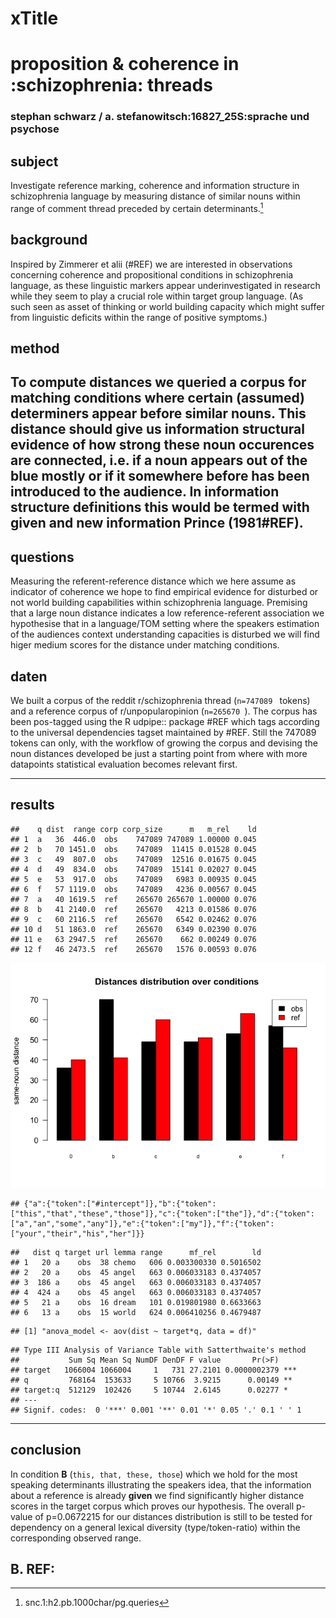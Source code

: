 # xTitle
# proposition & coherence in :schizophrenia: threads
### stephan schwarz / a. stefanowitsch:16827_25S:sprache und psychose
## subject
Investigate reference marking, coherence and information structure in schizophrenia language by measuring distance of similar nouns within range of comment thread preceded by certain determinants.[^1]
## background
Inspired by Zimmerer et alii (#REF) we are interested in observations concerning coherence and propositional conditions in schizophrenia language, as these linguistic markers appear underinvestigated in research while they seem to play a crucial role within target group language. (As such seen as asset of thinking or world building capacity which might suffer from linguistic deficits within the range of positive symptoms.)
## method
To compute distances we queried a corpus for matching conditions where certain (assumed) determiners appear before similar nouns. This distance should give us information structural evidence of how strong these noun occurences are connected, i.e. if a noun appears out of the blue mostly or if it somewhere before has been introduced to the audience. In information structure definitions this would be termed with **given and new information** Prince (1981#REF).
----
## questions
Measuring the referent-reference distance which we here assume as indicator of coherence we hope to find empirical evidence for disturbed or not world building capabilities within schizophrenia language. Premising that a large noun distance indicates a low reference-referent association we hypothesise that in a language/TOM setting where the speakers estimation of the audiences context understanding capacities is disturbed we will find higer medium scores for the distance under matching conditions.
## daten
We built a corpus of the reddit r/schizophrenia thread (```n=747089 ``` tokens) and a reference corpus of r/unpopularopinion (```n=265670 ```). The corpus has been pos-tagged using the R udpipe:: package #REF which tags according to the universal dependencies tagset maintained by #REF. Still the 747089 tokens can only, with the workflow of growing the corpus and devising the noun distances developed be just a starting point from where with more datapoints statistical evaluation becomes relevant first.


----
## results


```
##    q dist  range corp corp_size      m   m_rel    ld
## 1  a   36  446.0  obs    747089 747089 1.00000 0.045
## 2  b   70 1451.0  obs    747089  11415 0.01528 0.045
## 3  c   49  807.0  obs    747089  12516 0.01675 0.045
## 4  d   49  834.0  obs    747089  15141 0.02027 0.045
## 5  e   53  917.0  obs    747089   6983 0.00935 0.045
## 6  f   57 1119.0  obs    747089   4236 0.00567 0.045
## 7  a   40 1619.5  ref    265670 265670 1.00000 0.076
## 8  b   41 2140.0  ref    265670   4213 0.01586 0.076
## 9  c   60 2116.5  ref    265670   6542 0.02462 0.076
## 10 d   51 1863.0  ref    265670   6349 0.02390 0.076
## 11 e   63 2947.5  ref    265670    662 0.00249 0.076
## 12 f   46 2473.5  ref    265670   1576 0.00593 0.076
```
![](https://github.com/esteeschwarz/SPUND-LX/raw/main/psych/HA/poster/index_files/figure-html/df1-vis-1.png)

```
## {"a":{"token":["#intercept"]},"b":{"token":["this","that","these","those"]},"c":{"token":["the"]},"d":{"token":["a","an","some","any"]},"e":{"token":["my"]},"f":{"token":["your","their","his","her"]}}
```


```
##   dist q target url lemma range      mf_rel        ld
## 1   20 a    obs  38 chemo   606 0.003300330 0.5016502
## 2   20 a    obs  45 angel   663 0.006033183 0.4374057
## 3  186 a    obs  45 angel   663 0.006033183 0.4374057
## 4  424 a    obs  45 angel   663 0.006033183 0.4374057
## 5   21 a    obs  16 dream   101 0.019801980 0.6633663
## 6   13 a    obs  15 world   624 0.006410256 0.4679487
```

```
## [1] "anova_model <- aov(dist ~ target*q, data = df)"
```

```
## Type III Analysis of Variance Table with Satterthwaite's method
##           Sum Sq Mean Sq NumDF DenDF F value       Pr(>F)    
## target   1066004 1066004     1   731 27.2101 0.0000002379 ***
## q         768164  153633     5 10766  3.9215      0.00149 ** 
## target:q  512129  102426     5 10744  2.6145      0.02277 *  
## ---
## Signif. codes:  0 '***' 0.001 '**' 0.01 '*' 0.05 '.' 0.1 ' ' 1
```

----
## conclusion
In condition **B** (``` this, that, these, those ```) which we hold for the most speaking determinants illustrating the speakers idea, that the information about a reference is already **given** we find significantly higher distance scores in the target corpus which proves our hypothesis. The overall p-value of p=0.0672215 for our distances distribution is still to be tested for dependency on a general lexical diversity (type/token-ratio) within the corresponding observed range.
## B. REF:
[^1]:snc.1:h2.pb.1000char/pg.queries
